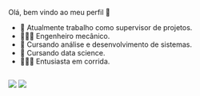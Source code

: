 Olá, bem vindo ao meu perfil 🤟

- 🔭 Atualmente trabalho como supervisor de projetos.
- 👷🏽‍♂️ Engenheiro mecânico.
- 🌱 Cursando análise e desenvolvimento de sistemas.
- 🎲 Cursando data science.
- 🏃🏽‍♂️ Entusiasta em corrida.

##

<div> 

  <a href = "mailto:eduardomirandah9@gmail.com"><img src="https://img.shields.io/badge/-Gmail-%23333?style=for-the-badge&logo=gmail&logoColor=white" target="_blank"></a>
  <a href="https://[www.linkedin.com/in/eduardo-miranda-652b3a107](https://www.linkedin.com/in/eduardo-miranda-652b3a107/)" target="_blank"><img src="https://img.shields.io/badge/-LinkedIn-%230077B5?style=for-the-badge&logo=linkedin&logoColor=white" target="_blank"></a> 
  
</div>
